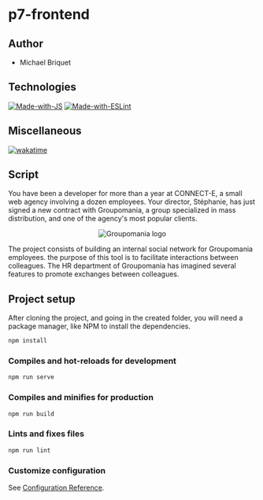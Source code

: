 # p7-frontend

## Author

- Michael Briquet

## Technologies

[![Made-with-JS](https://img.shields.io/badge/Made%20with-JavaScript-%23F1E05A?style=flat&logo=javascript&logoColor=white)](https://developer.mozilla.org/fr/docs/Web/JavaScript)
[![Made-with-ESLint](https://img.shields.io/badge/Made%20with-ESLINT-4B32C3?style=flat-square&logo=ESLint&logoColor=white)](https://eslint.org/)

## Miscellaneous

[![wakatime](https://wakatime.com/badge/user/c061a4e1-542b-4c9a-9bf0-6d10ba96fece/project/61e11f06-7e8e-48c4-ad9e-3188c3d12aae.svg)](https://wakatime.com/badge/user/c061a4e1-542b-4c9a-9bf0-6d10ba96fece/project/61e11f06-7e8e-48c4-ad9e-3188c3d12aae)

## Script

You have been a developer for more than a year at CONNECT-E, a small web agency
involving a dozen employees.
Your director, Stéphanie, has just signed a new contract with Groupomania, a group
specialized in mass distribution, and one of the agency's most popular clients.

<p align="center">
<img src="https://user.oc-static.com/upload/2022/05/25/1653474647318_icon-left-font.png" alt="Groupomania logo">
</p>

The project consists of building an internal social network for Groupomania employees. the
purpose of this tool is to facilitate interactions between colleagues. The HR department of
Groupomania has imagined several features to promote exchanges between colleagues.

## Project setup

After cloning the project, and going in the created folder, you will need a package manager, like NPM to install the dependencies.

```sh
npm install
```

### Compiles and hot-reloads for development

```sh
npm run serve
```

### Compiles and minifies for production

```sh
npm run build
```

### Lints and fixes files

```sh
npm run lint
```

### Customize configuration

See [Configuration Reference](https://cli.vuejs.org/config/).
